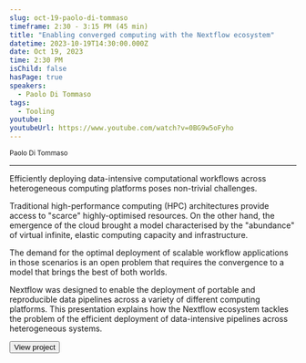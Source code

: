 ```yaml
---
slug: oct-19-paolo-di-tommaso
timeframe: 2:30 - 3:15 PM (45 min)
title: "Enabling converged computing with the Nextflow ecosystem"
datetime: 2023-10-19T14:30:00.000Z
date: Oct 19, 2023
time: 2:30 PM
isChild: false
hasPage: true
speakers:
  - Paolo Di Tommaso
tags:
  - Tooling
youtube:
youtubeUrl: https://www.youtube.com/watch?v=0BG9w5oFyho
---
```

<div className="mb-4">
  <small className="typo-small">
    Paolo Di Tommaso
  </small>
</div>

<hr className="border-t border-gray-50 mb-4 opacity-20" />

Efficiently deploying data-intensive computational workflows across heterogeneous computing platforms poses non-trivial challenges.

Traditional high-performance computing (HPC) architectures provide access to "scarce" highly-optimised resources. On the other hand, the emergence of the cloud brought a model characterised by the "abundance" of virtual infinite, elastic computing capacity and infrastructure.

The demand for the optimal deployment of scalable workflow applications in those scenarios is an open problem that requires the convergence to a model that brings the best of both worlds.

Nextflow was designed to enable the deployment of portable and reproducible data pipelines across a variety of different computing platforms. This presentation explains how the Nextflow ecosystem tackles the problem of the efficient deployment of data-intensive pipelines across heterogeneous systems.

<div>
  <Button to="https://github.com/nextflow-io/nextflow" variant="secondary" size="md" arrow>
    View project
  </Button>
</div>
